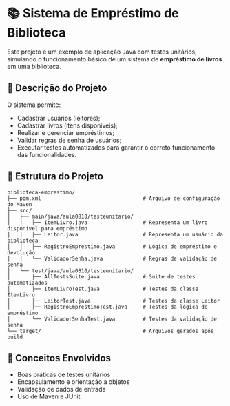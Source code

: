 # 📚 Sistema de Empréstimo de Biblioteca

Este projeto é um exemplo de aplicação Java com testes unitários, simulando o funcionamento básico de um sistema de **empréstimo de livros** em uma biblioteca.

## 🧾 Descrição do Projeto

O sistema permite:
- Cadastrar usuários (leitores);
- Cadastrar livros (itens disponíveis);
- Realizar e gerenciar empréstimos;
- Validar regras de senha de usuários;
- Executar testes automatizados para garantir o correto funcionamento das funcionalidades.

## 🧱 Estrutura do Projeto

```
biblioteca-emprestimo/
├── pom.xml                                 # Arquivo de configuração do Maven
├── src/
│   ├── main/java/aula0810/testeunitario/
│   │   ├── ItemLivro.java                  # Representa um livro disponível para empréstimo
│   │   ├── Leitor.java                     # Representa um usuário da biblioteca
│   │   ├── RegistroEmprestimo.java         # Lógica de empréstimo e devolução
│   │   └── ValidadorSenha.java             # Regras de validação de senha
│   └── test/java/aula0810/testeunitario/
│       ├── AllTestsSuite.java              # Suite de testes automatizados
│       ├── ItemLivroTest.java              # Testes da classe ItemLivro
│       ├── LeitorTest.java                 # Testes da classe Leitor
│       ├── RegistroEmprestimoTest.java     # Testes da lógica de empréstimo
│       └── ValidadorSenhaTest.java         # Testes da validação de senha
└── target/                                 # Arquivos gerados após build
```

## 🧠 Conceitos Envolvidos

- Boas práticas de testes unitários
- Encapsulamento e orientação a objetos
- Validação de dados de entrada
- Uso de Maven e JUnit

